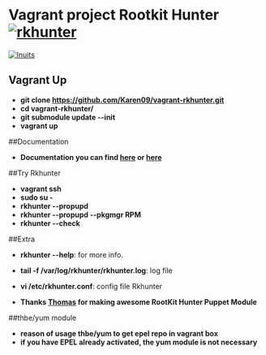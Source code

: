 # Vagrant project  Rootkit Hunter [![rkhunter](https://github.com/Karen09/vagrant-rkhunter/blob/master/docs/Rkhunter.jpg)](http://rkhunter.sourceforge.net)
[![Inuits](https://pbs.twimg.com/profile_images/2632907428/49cdc6bf20e6dfde2d8f75b1a06e2dbd_normal.png)](https://inuits.eu)

## Vagrant Up

* **git clone https://github.com/Karen09/vagrant-rkhunter.git**
* **cd vagrant-rkhunter/**
* **git submodule update --init**
* **vagrant up**

##Documentation

* **Documentation you can find [here](https://github.com/thbe/puppet-rkhunter/blob/master/README.md) or [here](docs/README.md)**

##Try Rkhunter

* **vagrant ssh**
* **sudo su -**
* **rkhunter --propupd**
* **rkhunter --propupd --pkgmgr RPM**
* **rkhunter --check**

##Extra

* **rkhunter --help**: for more info.
* **tail -f /var/log/rkhunter/rkhunter.log**: log file
* **vi /etc/rkhunter.conf**: config file Rkhunter

* **Thanks [Thomas](https://github.com/thbe) for making awesome RootKit Hunter Puppet Module**

##thbe/yum module
* **reason of usage thbe/yum to get epel repo in vagrant box**
* **if you have EPEL already activated, the yum module is not necessary**